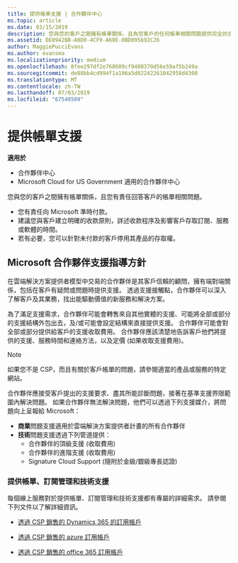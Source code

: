 ```yaml
---
title: 提供帳單支援 | 合作夥伴中心
ms.topic: article
ms.date: 03/15/2019
description: 您與您的客戶之間擁有帳單關係，且為您客戶的任何帳單相關問題提供完全的支援。
ms.assetid: DE0942BB-A0D0-4CF9-A60E-0BD095692C26
author: MaggiePucciEvans
ms.author: evansma
ms.localizationpriority: medium
ms.openlocfilehash: 8fee297df2e768609cf9480370d56e59af5b249a
ms.sourcegitcommit: de88bb4cd994f1a106a5d02242261042958d4300
ms.translationtype: MT
ms.contentlocale: zh-TW
ms.lasthandoff: 07/03/2019
ms.locfileid: "67549509"
---
```

# <a name="provide-billing-support"></a>提供帳單支援

**適用於**

-  合作夥伴中心
-  Microsoft Cloud for US Government 適用的合作夥伴中心


您與您的客戶之間擁有帳單關係，且您有責任回答客戶的帳單相關問題。

-   您有責任向 Microsoft 準時付款。
-   建議您與客戶建立明確的收款原則，詳述收款程序及影響客戶存取訂閱、服務或軟體的時間。
-   若有必要，您可以針對未付款的客戶停用其產品的存取權。

## <a name="microsoft-partner-support-guidance"></a>Microsoft 合作夥伴支援指導方針

在雲端解決方案提供者模型中交易的合作夥伴是其客戶信賴的顧問，擁有端對端關係，包括在客戶有疑問或問題時提供支援。 透過支援接觸點，合作夥伴可以深入了解客戶及其業務，找出能驅動價值的新服務和解決方案。

為了滿足支援需求，合作夥伴可能會轉售來自其他實體的支援、可能將全部或部分的支援結構外包出去，及/或可能會設定結構來直接提供支援。  合作夥伴可能會對全部或部分提供給客戶的支援收取費用。 合作夥伴應該清楚地告訴客戶他們將提供的支援、服務時間和連絡方法，以及定價 (如果收取支援費用)。 

>[!Note]
>如果您不是 CSP，而且有關於客戶帳單的問題，請參閱適當的產品或服務的特定網站。

合作夥伴應接受客戶提出的支援要求、盡其所能診斷問題，接著在基準支援界限範圍內解決問題。 如果合作夥伴無法解決問題，他們可以透過下列支援媒介，將問題向上呈報給 Microsoft：

- **商業**問題支援適用於雲端解決方案提供者計畫的所有合作夥伴
-   **技術**問題支援透過下列管道提供：
    -   合作夥伴的頂級支援 (收取費用)
    -   合作夥伴的進階支援 (收取費用)
    -   Signature Cloud Support (隨附於金級/銀級專長認證)

### <a name="providing-billing-subscription-management-and-technical-support"></a>提供帳單、訂閱管理和技術支援 

每個線上服務對於提供帳單、訂閱管理和技術支援都有專屬的詳細需求。 請參閱下列文件以了解詳細資訊。

-   [透過 CSP 銷售的 Dynamics 365 的訂用帳戶](https://www.microsoftpartnercommunity.com/t5/CSP/Microsoft-Partner-Support-Guidance/m-p/5262#M30)

-   [透過 CSP 銷售的 azure 訂用帳戶](https://www.microsoftpartnercommunity.com/t5/CSP/Microsoft-Partner-Support-Guidance/m-p/5263#M31)

-   [透過 CSP 銷售的 office 365 訂用帳戶](https://www.microsoftpartnercommunity.com/t5/CSP/Microsoft-Partner-Support-Guidance/m-p/5264#M32)
 

